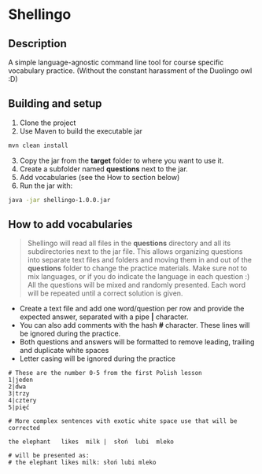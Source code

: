 # Shellingo

## Description
A simple language-agnostic command line tool for course specific vocabulary practice.
(Without the constant harassment of the Duolingo owl :D)

## Building and setup
1. Clone the project
2. Use Maven to build the executable jar
```bash
mvn clean install
```
3. Copy the jar from the **target** folder to where you want to use it.
4. Create a subfolder named **questions** next to the jar.
5. Add vocabularies (see the How to section below)
6. Run the jar with:
```bash
java -jar shellingo-1.0.0.jar
```

## How to add vocabularies
> Shellingo will read all files in the **questions** directory and all its subdirectories next to the jar file.
> This allows organizing questions into separate text files and folders and moving them in and out of the **questions** 
> folder to change the practice materials. 
> Make sure not to mix languages, or if you do indicate the language in each question :)
> All the questions will be mixed and randomly presented. Each word will be repeated until a correct solution is given.

- Create a text file and add one word/question per row and provide the expected answer, 
separated with a pipe **|** character.
- You can also add comments with the hash **#** character. These lines will be ignored during the practice.
- Both questions and answers will be formatted to remove leading, trailing and duplicate white spaces
- Letter casing will be ignored during the practice

```text
# These are the number 0-5 from the first Polish lesson
1|jeden
2|dwa
3|trzy
4|cztery
5|pięć
```

```text
# More complex sentences with exotic white space use that will be corrected

the elephant   likes  milk |  słoń  lubi  mleko   

# will be presented as:  
# the elephant likes milk: słoń lubi mleko 
```
